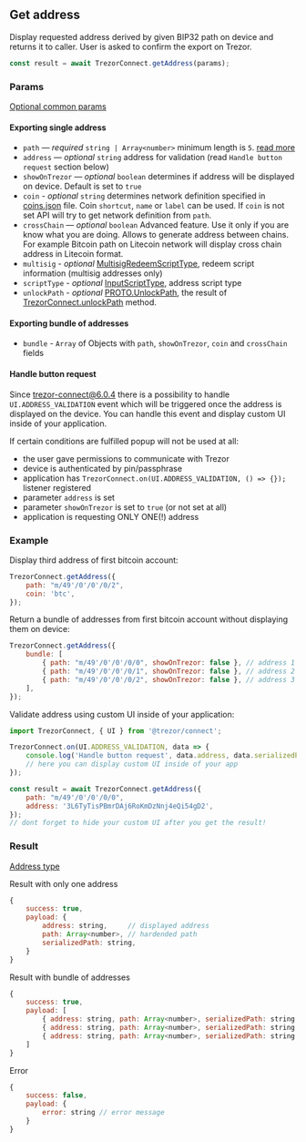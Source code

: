 ## Get address

Display requested address derived by given BIP32 path on device and returns it to caller. User is asked to confirm the export on Trezor.

```javascript
const result = await TrezorConnect.getAddress(params);
```

### Params

[Optional common params](commonParams.md)

#### Exporting single address

-   `path` — _required_ `string | Array<number>` minimum length is `5`. [read more](../path.md)
-   `address` — _optional_ `string` address for validation (read `Handle button request` section below)
-   `showOnTrezor` — _optional_ `boolean` determines if address will be displayed on device. Default is set to `true`
-   `coin` - _optional_ `string` determines network definition specified in [coins.json](https://github.com/trezor/trezor-suite/blob/develop/packages/connect-common/files/coins.json) file. Coin `shortcut`, `name` or `label` can be used. If `coin` is not set API will try to get network definition from `path`.
-   `crossChain` — _optional_ `boolean` Advanced feature. Use it only if you are know what you are doing. Allows to generate address between chains. For example Bitcoin path on Litecoin network will display cross chain address in Litecoin format.
-   `multisig` - _optional_ [MultisigRedeemScriptType](https://github.com/trezor/trezor-suite/blob/develop/packages/transport/src/types/messages.ts), redeem script information (multisig addresses only)
-   `scriptType` - _optional_ [InputScriptType](https://github.com/trezor/trezor-suite/blob/develop/packages/transport/src/types/messages.ts), address script type
-   `unlockPath` - _optional_ [PROTO.UnlockPath](https://github.com/trezor/trezor-suite/blob/develop/packages/transport/src/types/messages.ts), the result of [TrezorConnect.unlockPath](./unlockPath.md) method.

#### Exporting bundle of addresses

-   `bundle` - `Array` of Objects with `path`, `showOnTrezor`, `coin` and `crossChain` fields

#### Handle button request

Since trezor-connect@6.0.4 there is a possibility to handle `UI.ADDRESS_VALIDATION` event which will be triggered once the address is displayed on the device.
You can handle this event and display custom UI inside of your application.

If certain conditions are fulfilled popup will not be used at all:

-   the user gave permissions to communicate with Trezor
-   device is authenticated by pin/passphrase
-   application has `TrezorConnect.on(UI.ADDRESS_VALIDATION, () => {});` listener registered
-   parameter `address` is set
-   parameter `showOnTrezor` is set to `true` (or not set at all)
-   application is requesting ONLY ONE(!) address

### Example

Display third address of first bitcoin account:

```javascript
TrezorConnect.getAddress({
    path: "m/49'/0'/0'/0/2",
    coin: 'btc',
});
```

Return a bundle of addresses from first bitcoin account without displaying them on device:

```javascript
TrezorConnect.getAddress({
    bundle: [
        { path: "m/49'/0'/0'/0/0", showOnTrezor: false }, // address 1
        { path: "m/49'/0'/0'/0/1", showOnTrezor: false }, // address 2
        { path: "m/49'/0'/0'/0/2", showOnTrezor: false }, // address 3
    ],
});
```

Validate address using custom UI inside of your application:

```javascript
import TrezorConnect, { UI } from '@trezor/connect';

TrezorConnect.on(UI.ADDRESS_VALIDATION, data => {
    console.log('Handle button request', data.address, data.serializedPath);
    // here you can display custom UI inside of your app
});

const result = await TrezorConnect.getAddress({
    path: "m/49'/0'/0'/0/0",
    address: '3L6TyTisPBmrDAj6RoKmDzNnj4eQi54gD2',
});
// dont forget to hide your custom UI after you get the result!
```

### Result

[Address type](https://github.com/trezor/trezor-suite/blob/develop/packages/connect/src/types/params.ts)

Result with only one address

```javascript
{
    success: true,
    payload: {
        address: string,     // displayed address
        path: Array<number>, // hardended path
        serializedPath: string,
    }
}
```

Result with bundle of addresses

```javascript
{
    success: true,
    payload: [
        { address: string, path: Array<number>, serializedPath: string }, // address 1
        { address: string, path: Array<number>, serializedPath: string }, // address 2
        { address: string, path: Array<number>, serializedPath: string }, // address 3
    ]
}
```

Error

```javascript
{
    success: false,
    payload: {
        error: string // error message
    }
}
```
